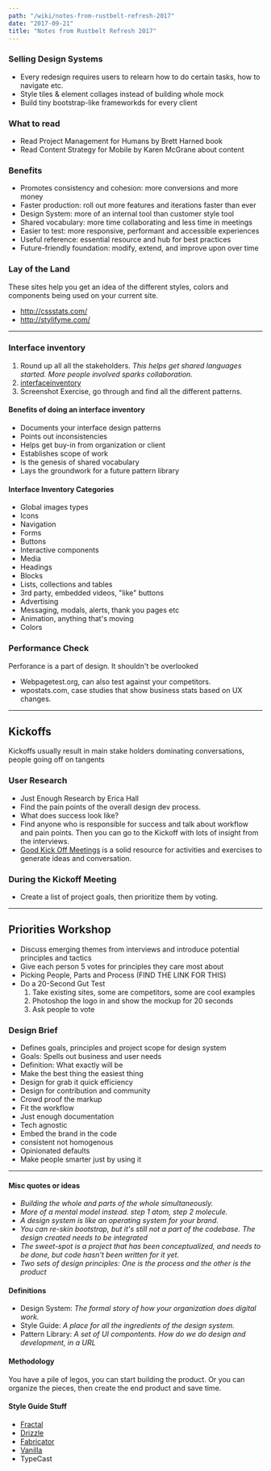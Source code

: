 ```yaml
---
path: "/wiki/notes-from-rustbelt-refresh-2017"
date: "2017-09-21"
title: "Notes from Rustbelt Refresh 2017"
---
```


### Selling Design Systems
- Every redesign requires users to relearn how to do certain tasks, how to navigate etc.
- Style tiles & element collages instead of building whole mock
- Build tiny bootstrap-like frameworkds for every client

### What to read
- Read Project Management for Humans by Brett Harned book
- Read Content Strategy for Mobile by Karen McGrane about content

### Benefits
- Promotes consistency and cohesion: more conversions and more money
- Faster production: roll out more features and iterations faster than ever
- Design System:  more of an internal tool than customer style tool
- Shared vocabulary: more time collaborating and less time in meetings
- Easier to test: more responsive, performant and accessible experiences
- Useful reference: essential resource and hub for best practices
- Future-friendly foundation: modify, extend, and improve upon over time

### Lay of the Land
These sites help you get an idea of the different styles, colors and components being used on your current site.
- http://cssstats.com/
- http://stylifyme.com/

---

### Interface inventory
1. Round up all all the stakeholders. _This helps get shared languages started. More people involved sparks collaboration._
2. [interfaceinventory]('bit.ly/interfaceinventory')
3. Screenshot Exercise, go through and find all the different patterns.

#### Benefits of doing an interface inventory
- Documents your interface design patterns
- Points out inconsistencies
- Helps get buy-in from organization or client
- Establishes scope of work
- Is the genesis of shared vocabulary
- Lays the groundwork for a future pattern library

#### Interface Inventory Categories
- Global images types
- Icons
- Navigation
- Forms
- Buttons
- Interactive components
- Media
- Headings
- Blocks
- Lists, collections and tables
- 3rd party, embedded videos, "like" buttons
- Advertising
- Messaging, modals, alerts, thank you pages etc
- Animation, anything that's moving
- Colors

### Performance Check
Perforance is a part of design. It shouldn't be overlooked
- Webpagetest.org, can also test against your competitors.
- wpostats.com, case studies that show business stats based on UX changes.


---


## Kickoffs
Kickoffs usually result in main stake holders dominating conversations, people going off on tangents

### User Research
- Just Enough Research by Erica Hall
- Find the pain points of the overall design dev process.
- What does success look like?
- Find anyone who is responsible for success and talk about workflow and pain points. Then you can go to the Kickoff with lots of insight from the interviews.
- [Good Kick Off Meetings](http://goodkickoffmeetings.com/) is a solid resource for activities and exercises to generate ideas and conversation.


### During the Kickoff Meeting
- Create a list of project goals, then prioritize them by voting.


---


## Priorities Workshop
- Discuss emerging themes from interviews and introduce potential principles and tactics
- Give each person 5 votes for principles they care most about
- Picking People, Parts and Process (FIND THE LINK FOR THIS)
- Do a 20-Second Gut Test
  1. Take existing sites, some are competitors, some are cool examples
  2. Photoshop the logo in and show the mockup for 20 seconds
  3. Ask people to vote

### Design Brief
- Defines goals, principles and project scope for design system
- Goals: Spells out business and user needs
- Definition: What exactly will be
- Make the best thing the easiest thing
- Design for grab it quick efficiency
- Design for contribution and community
- Crowd proof the markup
- Fit the workflow
- Just enough documentation
- Tech agnostic
- Embed the brand in the code
- consistent not homogenous
- Opinionated defaults
- Make people smarter just by using it


---


#### Misc quotes or ideas
- _Building the whole and parts of the whole simultaneously._
- _More of a mental model instead. step 1 atom, step 2 molecule._
- _A design system is like an operating system for your brand._
- _You can re-skin bootstrap, but it's still not a part of the codebase. The design created needs to be integrated_
- _The sweet-spot is a project that has been conceptualized, and needs to be done, but code hasn't been written for it yet._
- _Two sets of design principles: One is the process and the other is the product_

#### Definitions
- Design System: _The formal story of how your organization does digital work._
- Style Guide: _A place for all the ingredients of the design system._
- Pattern Library: _A set of UI compontents. How do we do design and development, in a URL_

#### Methodology
You have a pile of legos, you can start building the product. Or you can organize the pieces, then create the end product and save time.

#### Style Guide Stuff
- [Fractal](https://fractal.build/)
- [Drizzle](https://cloudfour.com/thinks/introducing-drizzle/)
- [Fabricator](https://fbrctr.github.io/)
- [Vanilla](https://vanillaframework.io/)
- TypeCast
